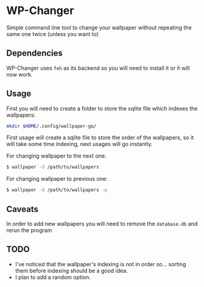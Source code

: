 # WP-Changer
Simple command line tool to change your wallpaper without repeating the same one twice (unless you want to)

## Dependencies
WP-Changer uses `feh` as its backend so you will need to install it or it will now work.

## Usage
First you will need to create a folder to store the sqlite file which indexes the wallpapers:
```bash
mkdir $HOME/.config/wallpaper-go/
```
First usage will create a sqlite file to store the order of the wallpapers, so it will take
some time indexing, next usages will go instantly.

For changing wallpaper to the next one:
```bash
$ wallpaper -d /path/to/wallpapers
```

For changing wallpaper to previous one:
```bash
$ wallpaper -d /path/to/wallpapers -p
```

## Caveats
In order to add new wallpapers you will need to remove the `database.db` and rerun the program

## TODO
- I've noticed that the wallpaper's indexing is not in order so... sorting them before indexing
should be a good idea.
- I plan to add a random option.

